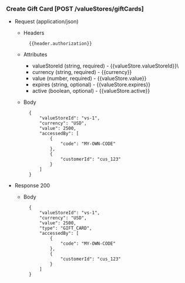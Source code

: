### Create Gift Card [POST /valueStores/giftCards]

+ Request (application/json)
    + Headers
    
            {{header.authorization}}

    + Attributes
        + valueStoreId (string, required) - {{valueStore.valueStoreId}}\
        + currency (string, required) - {{currency}}
        + value (number, required) - {{valueStore.value}}
        + expires (string, optional) - {{valueStore.expires}}
        + active (boolean, optional) - {{valueStore.active}}
        
    + Body 
    
            {
                "valueStoreId": "vs-1",
                "currency": "USD",
                "value": 2500,
                "accessedBy": [
                    {
                        "code": "MY-OWN-CODE"
                    },
                    {
                        "customerId": "cus_123"
                    }
                ]
            }
    
+ Response 200

    + Body
    
            {
                "valueStoreId": "vs-1",
                "currency": "USD",
                "value": 2500, 
                "type": "GIFT_CARD",
                "accessedBy": [
                    {
                        "code": "MY-OWN-CODE"        
                    },
                    {
                        "customerId": "cus_123"
                    }
                ]
            }